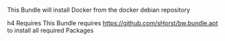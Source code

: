 This Bundle will install Docker from the docker debian repository

h4 Requires
This Bundle requires https://github.com/sHorst/bw.bundle.apt to install all required Packages

